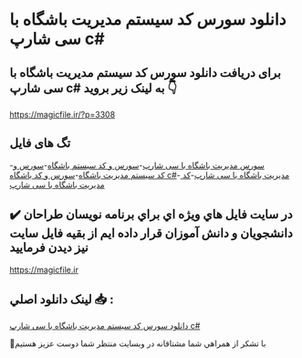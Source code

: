 # دانلود سورس کد سیستم مدیریت باشگاه با سی شارپ c#

## برای دریافت دانلود سورس کد سیستم مدیریت باشگاه با سی شارپ c# به لینک زیر بروید 👇

https://magicfile.ir/?p=3308

## تگ های فایل

-[سورس  مدیریت باشگاه با سی شارپ](https://magicfile.ir/product/%d8%b3%d9%88%d8%b1%d8%b3-%da%a9%d8%af-%d8%b3%db%8c%d8%b3%d8%aa%d9%85-%d9%85%d8%af%db%8c%d8%b1%db%8c%d8%aa-%d8%a8%d8%a7%d8%b4%da%af%d8%a7%d9%87-%d8%a8%d8%a7-%d8%b3%db%8c-%d8%b4%d8%a7%d8%b1%d9%be-c/)-[سورس و کد سیستم باشگاه](https://magicfile.ir/product/%d8%b3%d9%88%d8%b1%d8%b3-%da%a9%d8%af-%d8%b3%db%8c%d8%b3%d8%aa%d9%85-%d9%85%d8%af%db%8c%d8%b1%db%8c%d8%aa-%d8%a8%d8%a7%d8%b4%da%af%d8%a7%d9%87-%d8%a8%d8%a7-%d8%b3%db%8c-%d8%b4%d8%a7%d8%b1%d9%be-c/)-[سورس و کد سیستم مدیریت باشگاه](https://magicfile.ir/product/%d8%b3%d9%88%d8%b1%d8%b3-%da%a9%d8%af-%d8%b3%db%8c%d8%b3%d8%aa%d9%85-%d9%85%d8%af%db%8c%d8%b1%db%8c%d8%aa-%d8%a8%d8%a7%d8%b4%da%af%d8%a7%d9%87-%d8%a8%d8%a7-%d8%b3%db%8c-%d8%b4%d8%a7%d8%b1%d9%be-c/)-[سورس و کد باشگاه c#](https://magicfile.ir/product/%d8%b3%d9%88%d8%b1%d8%b3-%da%a9%d8%af-%d8%b3%db%8c%d8%b3%d8%aa%d9%85-%d9%85%d8%af%db%8c%d8%b1%db%8c%d8%aa-%d8%a8%d8%a7%d8%b4%da%af%d8%a7%d9%87-%d8%a8%d8%a7-%d8%b3%db%8c-%d8%b4%d8%a7%d8%b1%d9%be-c/)-[ مدیریت باشگاه با سی شارپ](https://magicfile.ir/product/%d8%b3%d9%88%d8%b1%d8%b3-%da%a9%d8%af-%d8%b3%db%8c%d8%b3%d8%aa%d9%85-%d9%85%d8%af%db%8c%d8%b1%db%8c%d8%aa-%d8%a8%d8%a7%d8%b4%da%af%d8%a7%d9%87-%d8%a8%d8%a7-%d8%b3%db%8c-%d8%b4%d8%a7%d8%b1%d9%be-c/)-[کد  مدیریت باشگاه با سی شارپ](https://magicfile.ir/product/%d8%b3%d9%88%d8%b1%d8%b3-%da%a9%d8%af-%d8%b3%db%8c%d8%b3%d8%aa%d9%85-%d9%85%d8%af%db%8c%d8%b1%db%8c%d8%aa-%d8%a8%d8%a7%d8%b4%da%af%d8%a7%d9%87-%d8%a8%d8%a7-%d8%b3%db%8c-%d8%b4%d8%a7%d8%b1%d9%be-c/)

## ✔️ در سايت فايل هاي ويژه اي براي برنامه نويسان طراحان دانشجويان و دانش آموزان قرار داده ايم از بقيه فايل سايت نيز ديدن فرماييد

https://magicfile.ir


## لينک دانلود اصلي 📥 :

[دانلود سورس کد سیستم مدیریت باشگاه با سی شارپ c#](https://magicfile.ir/product/%d8%b3%d9%88%d8%b1%d8%b3-%da%a9%d8%af-%d8%b3%db%8c%d8%b3%d8%aa%d9%85-%d9%85%d8%af%db%8c%d8%b1%db%8c%d8%aa-%d8%a8%d8%a7%d8%b4%da%af%d8%a7%d9%87-%d8%a8%d8%a7-%d8%b3%db%8c-%d8%b4%d8%a7%d8%b1%d9%be-c/) 


🙏با تشکر از همراهي شما مشتاقانه در وبسایت منتظر شما دوست عزیز هستیم

